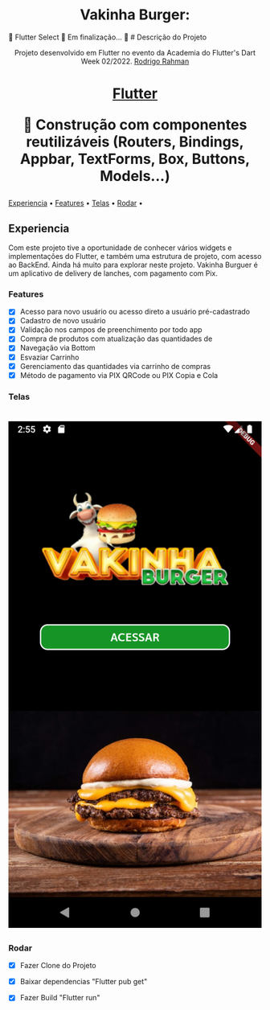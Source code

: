 

<h1 align="center">Vakinha Burger: </h1>
	🚧  Flutter Select 🚀 Em finalização...  🚧
# Descrição do Projeto
<p align="center">Projeto desenvolvido em Flutter no evento da Academia do Flutter's Dart Week 02/2022.
<a href="http://academiadoflutter.com.br//">Rodrigo Rahman</a>
 </p>
<h1 align="center">
    <a href="https://pub.dev/"> Flutter</a>
	<p align="center">🚀 Construção com componentes reutilizáveis (Routers, Bindings, Appbar, TextForms, Box, Buttons, Models...)</p>
	<p align="center">
	<h4 align="center"> 

</h4>
 <a href="#Experiencia">Experiencia</a> •
 <a href="#Features">Features</a> •
 <a href="#Telas">Telas</a> •  
 <a href="#Rodar">Rodar</a> • 
</p>

## Experiencia
Com este projeto tive a oportunidade de conhecer vários widgets e implementações do Flutter, e também uma estrutura de projeto, com acesso ao BackEnd.
Ainda há muito para explorar neste projeto.
Vakinha Burguer é um aplicativo de delivery de lanches, com pagamento com Pix.

### Features
- [x] Acesso para novo usuário ou acesso direto a usuário pré-cadastrado
- [x] Cadastro de novo usuário
- [x] Validação nos campos de preenchimento por todo app
- [x] Compra de produtos com atualização das quantidades de
- [x] Navegação via Bottom
- [x] Esvaziar Carrinho
- [x] Gerenciamento das quantidades via carrinho de compras
- [x] Método de pagamento via PIX QRCode ou PIX Copia e Cola

### Telas
<h1 align="center">
  <img alt="Acessar" title="#Acessar" src="./assets/images/acessar.png" />
</h1>

### Rodar
- [x] Fazer Clone do Projeto
- [x] Baixar dependencias "Flutter pub get"
- [x] Fazer Build "Flutter run"




